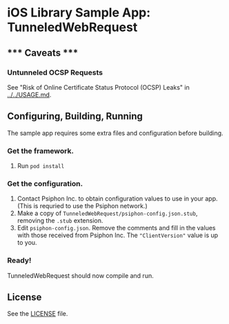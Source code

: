 # iOS Library Sample App: TunneledWebRequest

## *\*\* Caveats \*\*\*

### Untunneled OCSP Requests

See "Risk of Online Certificate Status Protocol (OCSP) Leaks" in [../../USAGE.md](../../USAGE.md).

## Configuring, Building, Running

The sample app requires some extra files and configuration before building.

### Get the framework.

1. Run `pod install` 

### Get the configuration.

1. Contact Psiphon Inc. to obtain configuration values to use in your app. 
   (This is requried to use the Psiphon network.)
2. Make a copy of `TunneledWebRequest/psiphon-config.json.stub`, 
   removing the `.stub` extension.
3. Edit `psiphon-config.json`. Remove the comments and fill in the values with 
   those received from Psiphon Inc. The `"ClientVersion"` value is up to you.

### Ready!

TunneledWebRequest should now compile and run.

## License

See the [LICENSE](../LICENSE) file.
